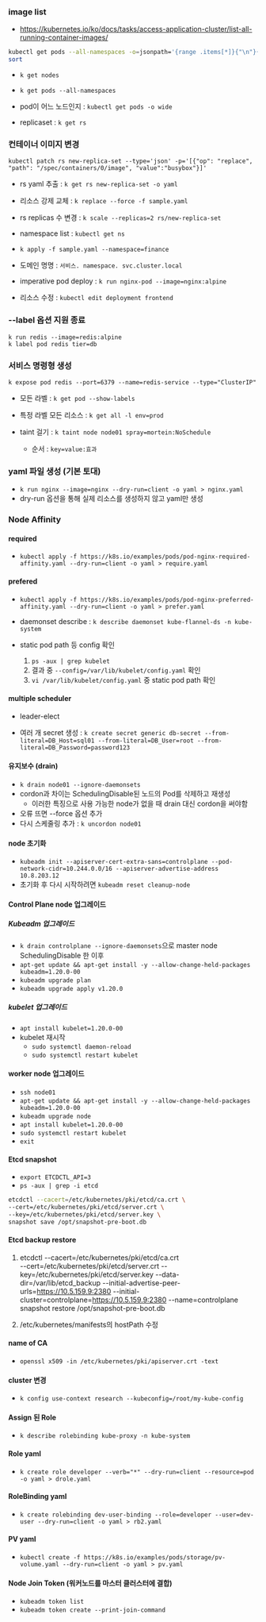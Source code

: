 ### image list

- https://kubernetes.io/ko/docs/tasks/access-application-cluster/list-all-running-container-images/

```sh
kubectl get pods --all-namespaces -o=jsonpath='{range .items[*]}{"\n"}{.metadata.name}{":\t"}{range .spec.containers[*]}{.image}{", "}{end}{end}' |\
sort
```

- `k get nodes`

- `k get pods --all-namespaces`
- pod이 어느 노드인지 : `kubectl get pods -o wide`

- replicaset : `k get rs`

### 컨테이너 이미지 변경

```
kubectl patch rs new-replica-set --type='json' -p='[{"op": "replace", "path": "/spec/containers/0/image", "value":"busybox"}]'
```

- rs yaml 추출 : `k get rs new-replica-set -o yaml`

- 리소스 강제 교체 : `k replace --force -f sample.yaml`

- rs replicas 수 변경 : `k scale --replicas=2 rs/new-replica-set`

- namespace list : `kubectl get ns`

- `k apply -f sample.yaml --namespace=finance`

- 도메인 명명 : `서비스. namespace. svc.cluster.local`

- imperative pod deploy : `k run nginx-pod --image=nginx:alpine`

- 리소스 수정 : `kubectl edit deployment frontend`

### --label 옵션 지원 종료

```
k run redis --image=redis:alpine
k label pod redis tier=db
```

### 서비스 명령형 생성

`k expose pod redis --port=6379 --name=redis-service --type="ClusterIP"`

- 모든 라벨 : `k get pod --show-labels`
- 특정 라벨 모든 리소스 : `k get all -l env=prod`

- taint 걸기 : `k taint node node01 spray=mortein:NoSchedule`
  - 순서 : `key=value:효과`

### yaml 파일 생성 (기본 토대)

- `k run nginx --image=nginx --dry-run=client -o yaml > nginx.yaml`
- dry-run 옵션을 통해 실제 리소스를 생성하지 않고 yaml만 생성

### Node Affinity

#### required

- `kubectl apply -f https://k8s.io/examples/pods/pod-nginx-required-affinity.yaml --dry-run=client -o yaml > require.yaml`

#### prefered

- `kubectl apply -f https://k8s.io/examples/pods/pod-nginx-preferred-affinity.yaml --dry-run=client -o yaml > prefer.yaml`

- daemonset describe : `k describe daemonset kube-flannel-ds -n kube-system`

- static pod path 등 config 확인
  1. `ps -aux | grep kubelet`
  2. 결과 중 `--config=/var/lib/kubelet/config.yaml` 확인
  3. `vi /var/lib/kubelet/config.yaml` 중 static pod path 확인

#### multiple scheduler

- leader-elect

- 여러 개 secret 생성 : `k create secret generic db-secret --from-literal=DB_Host=sql01 --from-literal=DB_User=root --from-literal=DB_Password=password123`

#### 유지보수 (drain)

- `k drain node01 --ignore-daemonsets`
- cordon과 차이는 SchedulingDisable된 노드의 Pod를 삭제하고 재생성
  - 이러한 특징으로 사용 가능한 node가 없을 때 drain 대신 cordon을 써야함
- 오류 뜨면 --force 옵션 추가
- 다시 스케줄링 추가 : `k uncordon node01`

#### node 초기화

- `kubeadm init --apiserver-cert-extra-sans=controlplane --pod-network-cidr=10.244.0.0/16 --apiserver-advertise-address 10.8.203.12`
- 초기화 후 다시 시작하려면 `kubeadm reset cleanup-node`

#### Control Plane node 업그레이드

##### Kubeadm 업그레이드

- `k drain controlplane --ignore-daemonsets`으로 master node SchedulingDisable 한 이후
- `apt-get update && apt-get install -y --allow-change-held-packages kubeadm=1.20.0-00`
- `kubeadm upgrade plan`
- `kubeadm upgrade apply v1.20.0`

##### kubelet 업그레이드

- `apt install kubelet=1.20.0-00`
- kubelet 재시작
  - `sudo systemctl daemon-reload`
  - `sudo systemctl restart kubelet`

#### worker node 업그레이드

- `ssh node01`
- `apt-get update && apt-get install -y --allow-change-held-packages kubeadm=1.20.0-00`
- `kubeadm upgrade node`
- `apt install kubelet=1.20.0-00`
- `sudo systemctl restart kubelet`
- `exit`

#### Etcd snapshot

- `export ETCDCTL_API=3`
- `ps -aux | grep -i etcd`

```sh
etcdctl --cacert=/etc/kubernetes/pki/etcd/ca.crt \
--cert=/etc/kubernetes/pki/etcd/server.crt \
--key=/etc/kubernetes/pki/etcd/server.key \
snapshot save /opt/snapshot-pre-boot.db
```

#### Etcd backup restore

1.  etcdctl --cacert=/etc/kubernetes/pki/etcd/ca.crt \
    --cert=/etc/kubernetes/pki/etcd/server.crt
    --key=/etc/kubernetes/pki/etcd/server.key
    --data-dir=/var/lib/etcd_backup --initial-advertise-peer-urls=https://10.5.159.9:2380 --initial-cluster=controlplane=https://10.5.159.9:2380 --name=controlplane snapshot restore /opt/snapshot-pre-boot.db

2.  /etc/kubernetes/manifests의 hostPath 수정

#### name of CA

- `openssl x509 -in /etc/kubernetes/pki/apiserver.crt -text`

#### cluster 변경

- `k config use-context research --kubeconfig=/root/my-kube-config`

#### Assign 된 Role

- `k describe rolebinding kube-proxy -n kube-system`

#### Role yaml

- `k create role developer --verb="*" --dry-run=client --resource=pod -o yaml > drole.yaml`

#### RoleBinding yaml

- `k create rolebinding dev-user-binding --role=developer --user=dev-user --dry-run=client -o yaml > rb2.yaml`

#### PV yaml

- `kubectl create -f https://k8s.io/examples/pods/storage/pv-volume.yaml --dry-run=client -o yaml > pv.yaml`

#### Node Join Token (워커노드를 마스터 클러스터에 결합)

- `kubeadm token list`
- `kubeadm token create --print-join-command`
